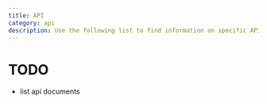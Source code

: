 ```yaml
---
title: API
category: api
description: Use the following list to find information on specific API features
---
```

# TODO

+ list api documents
